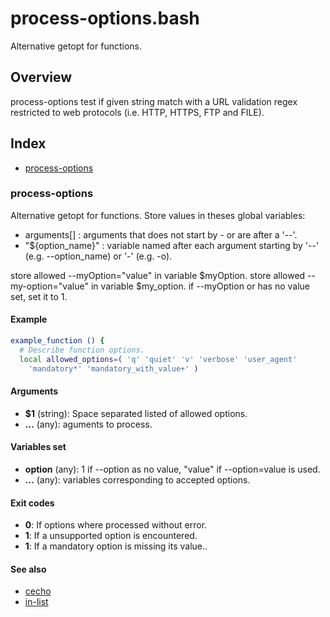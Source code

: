 # process-options.bash

Alternative getopt for functions.

## Overview

process-options test if given string match with a URL validation regex restricted
to web protocols (i.e. HTTP, HTTPS, FTP and FILE).

## Index

* [process-options](#process-options)

### process-options

Alternative getopt for functions.
Store values in theses global variables:
- arguments[] : arguments that does not start by - or are after a '--'.
- "${option_name}" : variable named after each argument starting by '--' (e.g. --option_name) or '-' (e.g. -o).

store allowed --myOption="value" in variable $myOption.
store allowed --my-option="value" in variable $my_option.
if --myOption or has no value set, set it to 1.

#### Example

```bash
example_function () {
  # Describe function options.
  local allowed_options=( 'q' 'quiet' 'v' 'verbose' 'user_agent'
    'mandatory*' 'mandatory_with_value+' )
```

#### Arguments

* **$1** (string): Space separated listed of allowed options.
* **...** (any): aguments to process.

#### Variables set

* **option** (any): 1 if --option as no value, "value" if --option=value is used.
* **...** (any): variables corresponding to accepted options.

#### Exit codes

* **0**: If options where processed without error.
* **1**: If a unsupported option is encountered.
* **1**: If a mandatory option is missing its value..

#### See also

* [cecho](#cecho)
* [in-list](#in-list)

